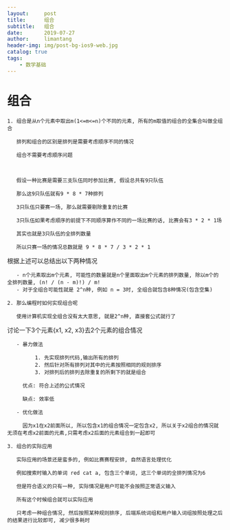 ```yaml
---
layout:     post
title:      组合
subtitle:   组合
date:       2019-07-27
author:     limantang
header-img: img/post-bg-ios9-web.jpg
catalog: true
tags:
    - 数学基础
---
```


# 组合

    1. 组合是从n个元素中取出m(1<=m<=n)个不同的元素, 所有的m取值的组合的全集合叫做全组合
    
       排列和组合的区别是排列是需要考虑顺序不同的情况
    
       组合不需要考虑顺序问题
    
       
    
       假设一种比赛是需要三支队伍同时参加比赛, 假设总共有9只队伍
    
       那么这9只队伍就有9 * 8 * 7种排列
    
       3只队伍只要赛一场, 那么就需要剔除重复的比赛
    
       3只队伍如果考虑顺序的前提下不同顺序算作不同的一场比赛的话, 比赛会有3 * 2 * 1场
    
       其实也就是3只队伍的全排列数量
    
       所以只赛一场的情况总数就是 9 * 8 * 7 / 3 * 2 * 1

   根据上述可以总结出以下两种情况

       - n个元素取出m个元素, 可能性的数量就是n个里面取出m个元素的排列数量, 除以m个的全排列数量, (n! / (n - m)!) / m!
       - 对于全组合可能性就是 2^n种, 例如 n = 3时, 全组合就包含8种情况(包含空集)

    2. 那么编程时如何实现组合呢
    
       使用计算机实现全组合没有太大意思, 就是2^n种, 直接套公式就行了

   讨论一下3个元素{x1, x2, x3}去2个元素的组合情况

       - 暴力做法
    
             1. 先实现排列代码,输出所有的排列
             2. 然后针对所有排列对其中的元素按照相同的规则排序
             3. 对排列后的排列去除重复的所剩下的就是组合
    
         优点: 符合上述的公式情况
    
         缺点: 效率低
    
       - 优化做法
    
         因为x1在x2前面所以, 所以包含x1的组合情况一定包含x2, 所以关于x2组合的情况就无须在考虑x2前面的元素,只需考虑x2后面的元素组合到一起即可

    3. 组合的实际应用
    
       实际应用的场景还是蛮多的, 例如比赛赛程安排, 自然语言处理优化
    
       例如搜索时输入的单词 red cat a, 包含三个单词, 这三个单词的全排列情况为6
    
       但是符合语义的只有一种, 实际情况是用户可能不会按照正常语义输入
    
       所有这个时候组合就可以实际应用
    
       只考虑一种组合情况, 然后按照某种规则排序, 后端系统词组和用户输入词组按照处理之后的结果进行比较即可, 减少很多耗时
















